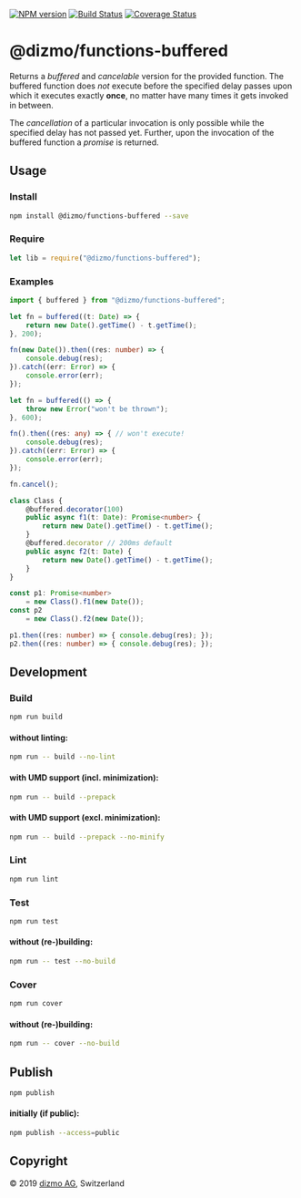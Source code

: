 [![NPM version](https://badge.fury.io/js/%40dizmo%2Ffunctions-buffered.svg)](https://npmjs.org/package/@dizmo/functions-buffered)
[![Build Status](https://travis-ci.org/dizmo/functions-buffered.svg?branch=master)](https://travis-ci.org/dizmo/functions-buffered)
[![Coverage Status](https://coveralls.io/repos/github/dizmo/functions-buffered/badge.svg?branch=master)](https://coveralls.io/github/dizmo/functions-buffered?branch=master)

# @dizmo/functions-buffered

Returns a *buffered* and *cancelable* version for the provided function. The buffered function does *not* execute before the specified delay passes upon which it executes exactly **once**, no matter have many times it gets invoked in between.

The *cancellation* of a particular invocation is only possible while the specified delay has not passed yet. Further, upon the invocation of the buffered function a *promise* is returned.

## Usage

### Install

```sh
npm install @dizmo/functions-buffered --save
```

### Require

```javascript
let lib = require("@dizmo/functions-buffered");
```

### Examples

```typescript
import { buffered } from "@dizmo/functions-buffered";
```

```typescript
let fn = buffered((t: Date) => {
    return new Date().getTime() - t.getTime();
}, 200);

fn(new Date()).then((res: number) => {
    console.debug(res);
}).catch((err: Error) => {
    console.error(err);
});
```

```typescript
let fn = buffered(() => {
    throw new Error("won't be thrown");
}, 600);

fn().then((res: any) => { // won't execute!
    console.debug(res);
}).catch((err: Error) => {
    console.error(err);
});

fn.cancel();
```

```typescript
class Class {
    @buffered.decorator(100)
    public async f1(t: Date): Promise<number> {
        return new Date().getTime() - t.getTime();
    }
    @buffered.decorator // 200ms default
    public async f2(t: Date) {
        return new Date().getTime() - t.getTime();
    }
}

const p1: Promise<number>
    = new Class().f1(new Date());
const p2
    = new Class().f2(new Date());

p1.then((res: number) => { console.debug(res); });
p2.then((res: number) => { console.debug(res); });
```

## Development

### Build

```sh
npm run build
```

#### without linting:

```sh
npm run -- build --no-lint
```

#### with UMD support (incl. minimization):

```sh
npm run -- build --prepack
```

#### with UMD support (excl. minimization):

```sh
npm run -- build --prepack --no-minify
```

### Lint

```sh
npm run lint
```

### Test

```sh
npm run test
```

#### without (re-)building:

```sh
npm run -- test --no-build
```

### Cover

```sh
npm run cover
```

#### without (re-)building:

```sh
npm run -- cover --no-build
```

## Publish

```sh
npm publish
```

#### initially (if public):

```sh
npm publish --access=public
```

## Copyright

 © 2019 [dizmo AG](http://dizmo.com/), Switzerland

